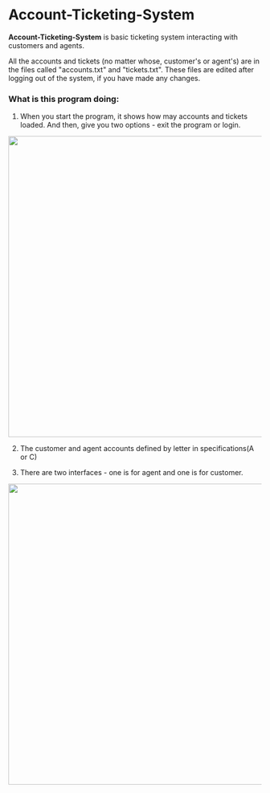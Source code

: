 # Account-Ticketing-System

**Account-Ticketing-System** is basic ticketing system interacting with customers and agents.

All the accounts and tickets (no matter whose, customer's or agent's) are in the files called "accounts.txt" and "tickets.txt". These files are edited after logging out of the system, if you have made any changes. 

### What is this program doing:

1. When you start the program, it shows how may accounts and tickets loaded. And then, give you two options - exit the program or login.

<img src="https://user-images.githubusercontent.com/50083969/117049485-29df0480-ace2-11eb-987a-1b26a9a45d00.png" width=600>

2. The customer and agent accounts defined by letter in specifications(A or C)

4. There are two interfaces - one is for agent and one is for customer. 

<img src="https://user-images.githubusercontent.com/50083969/117216371-a6024680-adcd-11eb-93fd-3b74f582042b.png" width=600> 

